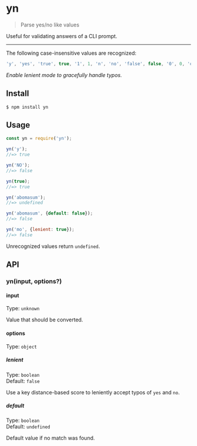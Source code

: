 # yn

> Parse yes/no like values

Useful for validating answers of a CLI prompt.

---

The following case-insensitive values are recognized:

```js
'y', 'yes', 'true', true, '1', 1, 'n', 'no', 'false', false, '0', 0, 'on', 'off'
```

*Enable lenient mode to gracefully handle typos.*


## Install

```
$ npm install yn
```


## Usage

```js
const yn = require('yn');

yn('y');
//=> true

yn('NO');
//=> false

yn(true);
//=> true

yn('abomasum');
//=> undefined

yn('abomasum', {default: false});
//=> false

yn('mo', {lenient: true});
//=> false
```

Unrecognized values return `undefined`.


## API

### yn(input, options?)

#### input

Type: `unknown`

Value that should be converted.

#### options

Type: `object`

##### lenient

Type: `boolean`\
Default: `false`

Use a key distance-based score to leniently accept typos of `yes` and `no`.

##### default

Type: `boolean`\
Default: `undefined`

Default value if no match was found.
